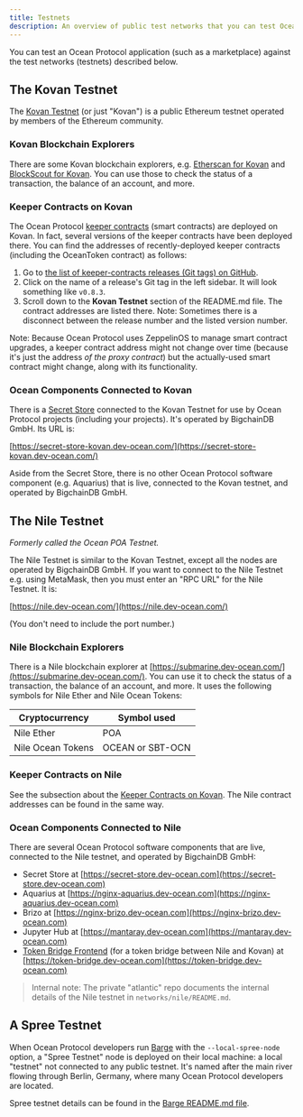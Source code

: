 ```yaml
---
title: Testnets
description: An overview of public test networks that you can test Ocean Protocol applications against.
---
```


You can test an Ocean Protocol application (such as a marketplace) against the test networks (testnets) described below.

## The Kovan Testnet

The [Kovan Testnet](https://github.com/kovan-testnet/proposal) (or just "Kovan") is a public Ethereum testnet operated by members of the Ethereum community.

### Kovan Blockchain Explorers

There are some Kovan blockchain explorers, e.g. [Etherscan for Kovan](https://kovan.etherscan.io/) and [BlockScout for Kovan](https://blockscout.com/eth/kovan). You can use those to check the status of a transaction, the balance of an account, and more.

### Keeper Contracts on Kovan

The Ocean Protocol [keeper contracts](https://github.com/oceanprotocol/keeper-contracts) (smart contracts) are deployed on Kovan. In fact, several versions of the keeper contracts have been deployed there. You can find the addresses of recently-deployed keeper contracts (including the OceanToken contract) as follows:

1. Go to [the list of keeper-contracts releases (Git tags) on GitHub](https://github.com/oceanprotocol/keeper-contracts/releases).
1. Click on the name of a release's Git tag in the left sidebar. It will look something like `v0.8.3`.
1. Scroll down to the **Kovan Testnet** section of the README.md file. The contract addresses are listed there. Note: Sometimes there is a disconnect between the release number and the listed version number.

Note: Because Ocean Protocol uses ZeppelinOS to manage smart contract upgrades, a keeper contract address might not change over time (because it's just the address _of the proxy contract_) but the actually-used smart contract might change, along with its functionality.

### Ocean Components Connected to Kovan

There is a [Secret Store](/concepts/components/#secret-store) connected to the Kovan Testnet for use by Ocean Protocol projects (including your projects). It's operated by BigchainDB GmbH. Its URL is:

[https://secret-store-kovan.dev-ocean.com/](https://secret-store-kovan.dev-ocean.com/)

Aside from the Secret Store, there is no other Ocean Protocol software component (e.g. Aquarius) that is live, connected to the Kovan testnet, and operated by BigchainDB GmbH.

## The Nile Testnet

_Formerly called the Ocean POA Testnet._

The Nile Testnet is similar to the Kovan Testnet, except all the nodes are operated by BigchainDB GmbH.
If you want to connect to the Nile Testnet e.g. using MetaMask, then you must enter an "RPC URL" for the Nile Testnet. It is:

[https://nile.dev-ocean.com/](https://nile.dev-ocean.com/)

(You don't need to include the port number.)

### Nile Blockchain Explorers

There is a Nile blockchain explorer at [https://submarine.dev-ocean.com/](https://submarine.dev-ocean.com/). You can use it to check the status of a transaction, the balance of an account, and more. It uses the following symbols for Nile Ether and Nile Ocean Tokens:

Cryptocurrency    | Symbol used
------------------|------------
Nile Ether        | POA
Nile Ocean Tokens | OCEAN or SBT-OCN

### Keeper Contracts on Nile

See the subsection about the [Keeper Contracts on Kovan](#keeper-contracts-on-kovan). The Nile contract addresses can be found in the same way.

### Ocean Components Connected to Nile

There are several Ocean Protocol software components that are live, connected to the Nile testnet, and operated by BigchainDB GmbH:

- Secret Store at [https://secret-store.dev-ocean.com](https://secret-store.dev-ocean.com)
- Aquarius at [https://nginx-aquarius.dev-ocean.com](https://nginx-aquarius.dev-ocean.com)
- Brizo at [https://nginx-brizo.dev-ocean.com](https://nginx-brizo.dev-ocean.com)
- Jupyter Hub at [https://mantaray.dev-ocean.com](https://mantaray.dev-ocean.com)
- [Token Bridge Frontend](https://github.com/oceanprotocol/bridge-ui) (for a token bridge between Nile and Kovan) at [https://token-bridge.dev-ocean.com](https://token-bridge.dev-ocean.com)

> Internal note: The private "atlantic" repo documents the internal details of the Nile testnet in `networks/nile/README.md`.

## A Spree Testnet

When Ocean Protocol developers run [Barge](https://github.com/oceanprotocol/barge) with the `--local-spree-node` option, a "Spree Testnet" node is deployed on their local machine: a local "testnet" not connected to any public testnet. It's named after the main river flowing through Berlin, Germany, where many Ocean Protocol developers are located.

Spree testnet details can be found in the [Barge README.md file](https://github.com/oceanprotocol/barge/blob/develop/README.md).
